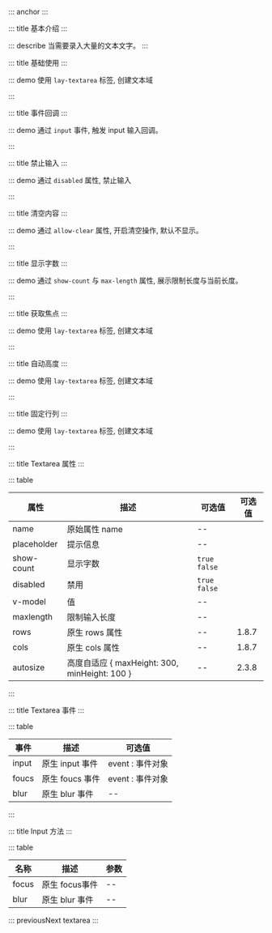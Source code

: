 ::: anchor
:::

::: title 基本介绍
:::

::: describe 当需要录入大量的文本文字。
:::

::: title 基础使用
:::

::: demo 使用 `lay-textarea` 标签, 创建文本域

<template>
  <lay-textarea placeholder="请输入描述" v-model="data1">
  </lay-textarea>
</template>

<script>
import { ref } from 'vue'

export default {
  setup() {

    const data1 = ref(``);

    return {
      data1
    }
  }
}
</script>

:::

::: title 事件回调
:::

::: demo 通过 `input` 事件, 触发 input 输入回调。

<template>
  <lay-textarea placeholder="Input 事件" v-model="data2" @input="input"></lay-textarea>
</template>

<script>
import { ref } from 'vue'

export default {
  setup() {

    const data2 = ref("");

    const input = function( val ) {
        console.log(val)
    }

    return {
      data2,
      input
    }
  }
}
</script>

:::

::: title 禁止输入
:::

::: demo 通过 `disabled` 属性, 禁止输入

<template>
  <lay-textarea placeholder="禁止输入" v-model="data3" :disabled="disabled"></lay-textarea>
</template>

<script>
import { ref } from 'vue'

export default {
  setup() {

    const data3 = ref("");
    const disabled = ref(true)
    return {
      data3,
      disabled
    }
  }
}
</script>

:::

::: title 清空内容
:::

::: demo 通过 `allow-clear` 属性, 开启清空操作, 默认不显示。

<template>
  <lay-textarea placeholder="请输入内容" v-model="data3" allow-clear></lay-textarea>
</template>

<script>
import { ref } from 'vue'

export default {
  setup() {

    const data3 = ref("");

    return {
      data3
    }
  }
}
</script>

:::

::: title 显示字数
:::

::: demo 通过 `show-count` 与 `max-length` 属性, 展示限制长度与当前长度。

<template>
  <lay-textarea placeholder="显示字数" v-model="data4" show-count></lay-textarea>
  <br>
  <lay-textarea placeholder="最大输入长度" v-model="data5" show-count :maxlength="10"></lay-textarea>
</template>

<script>
import { ref } from 'vue'

export default {
  setup() {

    const data4 = ref("");
    const data5 = ref("");
    return {
      data4,
      data5
    }
  }
}
</script>

:::

::: title 获取焦点
:::

::: demo 使用 `lay-textarea` 标签, 创建文本域

<template>
  <lay-space>
    <button @click="focus">获取焦点</button>
    <button @click="blur ">失去焦点</button>
  </lay-space>
  <br />
  <br />
  <lay-textarea placeholder="请输入描述" ref="textareaRef"  v-model="data1"></lay-textarea>
</template>

<script>
import { ref } from 'vue'

export default {
  setup() {

    const data1 = ref('');
    const textareaRef = ref('');

    const focus = function() {
      textareaRef.value.focus();
    }

    const blur = function() {
      textareaRef.value.blur();
    }

    return {
      data1,
      focus,
      blur
    }
  }
}
</script>

:::

::: title 自动高度
:::

::: demo 使用 `lay-textarea` 标签, 创建文本域

<template>
  <lay-textarea placeholder="请输入描述" :autosize="{minHeight: 100, maxHeight: 200}"  v-model="data1"></lay-textarea>
</template>

<script>
import { ref } from 'vue'

export default {
  setup() {

    const data1 = ref('');

    return {
      data1,
    }
  }
}
</script>

:::

::: title 固定行列
:::

::: demo 使用 `lay-textarea` 标签, 创建文本域

<template>
  <lay-textarea placeholder="请输入描述" :cols="10" :rows="10" v-model="data2"></lay-textarea>
</template>

<script>
import { ref } from 'vue'

export default {
  setup() {

    const data2 = ref('');

    return {
      data2,
    }
  }
}
</script>

:::

::: title Textarea 属性
:::

::: table

| 属性        | 描述          | 可选值         |可选值         |
| ----------- | ------------- | -------------- | -------------- |
| name        | 原始属性 name | --             | |
| placeholder | 提示信息      | --             | |
| show-count  | 显示字数       | `true` `false`  | |
| disabled    | 禁用          | `true` `false` | |
| v-model     | 值            | --             | |
| maxlength   | 限制输入长度   | --             | |
| rows   | 原生 rows 属性       | --             | 1.8.7 |
| cols   | 原生 cols 属性      | --             | 1.8.7 |
| autosize | 高度自适应 { maxHeight: 300, minHeight: 100 }      | --             | 2.3.8 |
:::

::: title Textarea 事件
:::

::: table

| 事件  | 描述            | 可选值           |
| ----- | --------------- | ---------------- |
| input | 原生 input 事件 | event : 事件对象 |
| foucs | 原生 foucs 事件 | event : 事件对象 |
| blur  | 原生 blur 事件  | --               |

:::

::: title Input 方法
:::

::: table

| 名称  | 描述                | 参数                        |
| ----- | -------------------| -------------------------- |
| focus | 原生 focus事件      | --                         |
| blur  | 原生 blur 事件      | --                         |

::: previousNext textarea
:::